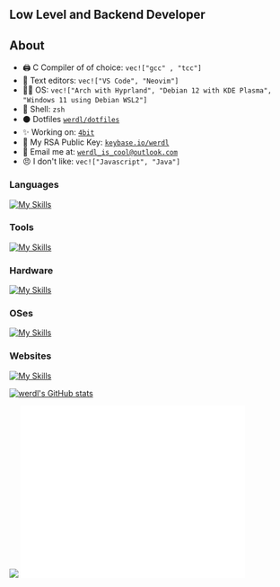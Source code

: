 ## Low Level and Backend Developer

## About
- 🖨️ C Compiler of of choice: `vec!["gcc" , "tcc"]`
- 📝 Text editors: `vec!["VS Code", "Neovim"]`
- 🧑‍💻 OS: `vec!["Arch with Hyprland", "Debian 12 with KDE Plasma", "Windows 11 using Debian WSL2"]`
- 🐚 Shell: `zsh`
- ⚫ Dotfiles [`werdl/dotfiles`](http://GitHub.com/werdl/dotfiles)
- ✨ Working on: [`4bit`](http://github.com/werdl/4bit)
- 🔐 My RSA Public Key: [`keybase.io/werdl`](https://keybase.io/werdl)
- 👥 Email me at: [`werdl_is_cool@outlook.com`](mailto:werdl_@outlook.com)
- 😠 I don't like: `vec!["Javascript", "Java"]`
### Languages
[![My Skills](https://skillicons.dev/icons?i=rust,c,py,go,cpp,bash,powershell&theme=dark)](https://skillicons.dev)
### Tools
[![My Skills](https://skillicons.dev/icons?i=vscode,neovim,vim,svg,git,github&theme=dark)](https://skillicons.dev)
### Hardware
[![My Skills](https://skillicons.dev/icons?i=arduino,raspberrypi&theme=dark)](https://skillicons.dev)
### OSes
[![My Skills](https://skillicons.dev/icons?i=linux,debian,arch,raspberrypi&theme=dark)](https://skillicons.dev)
### Websites
[![My Skills](https://skillicons.dev/icons?i=php,js,html,css,flask,jquery,replit&theme=dark)](https://skillicons.dev)

[![werdl's GitHub stats](https://github-readme-stats.vercel.app/api?username=werdl&theme=merko)](https://github.com/anuraghazra/github-readme-stats)

<img src="https://github-readme-streak-stats.herokuapp.com/?user=werdl&theme=radical&include_all_commits=true&count_private=true&theme=merko" />
<picture>
  <img src="/github-metrics.svg" alt="Metrics" width="400">
</picture>


